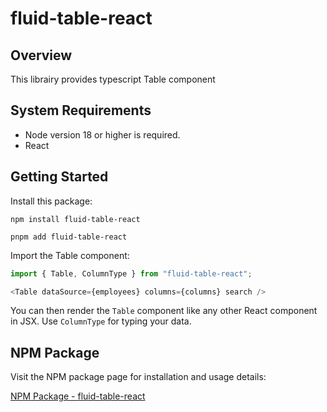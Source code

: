 # fluid-table-react

## Overview

This librairy provides typescript Table component

## System Requirements

- Node version 18 or higher is required.
- React

## Getting Started

Install this package:

```shell
npm install fluid-table-react
```

```shell
pnpm add fluid-table-react
```

Import the Table component:

```js
import { Table, ColumnType } from "fluid-table-react";

<Table dataSource={employees} columns={columns} search />
```

You can then render the `Table` component like any other React component in JSX.
Use `ColumnType` for typing your data.

## NPM Package

Visit the NPM package page for installation and usage details:

[NPM Package - fluid-table-react](https://www.npmjs.com/package/fluid-table-react)